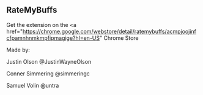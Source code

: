 ## RateMyBuffs

Get the extension on the <a href="https://chrome.google.com/webstore/detail/ratemybuffs/acmpjoojinfcfpamnhnmkmpfipmagige?hl=en-US" Chrome Store</a>

Made by:  

Justin Olson @JustinWayneOlson  

Conner Simmering @simmeringc  

Samuel Volin @untra  

